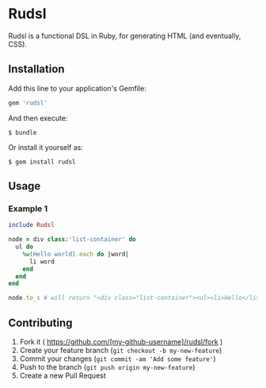 # Rudsl

Rudsl is a functional DSL in Ruby, for generating HTML (and eventually, CSS).


## Installation

Add this line to your application's Gemfile:

```ruby
gem 'rudsl'
```

And then execute:

    $ bundle

Or install it yourself as:

    $ gem install rudsl

## Usage

### Example 1

```ruby
include Rudsl

node = div class:'list-container' do
  ul do
    %w(Hello world).each do |word|
      li word
    end
  end
end

node.to_s # will return "<div class="list-container"><ul><li>Hello</li><li>world</li></ul></div>"
```

## Contributing

1. Fork it ( https://github.com/[my-github-username]/rudsl/fork )
2. Create your feature branch (`git checkout -b my-new-feature`)
3. Commit your changes (`git commit -am 'Add some feature'`)
4. Push to the branch (`git push origin my-new-feature`)
5. Create a new Pull Request
